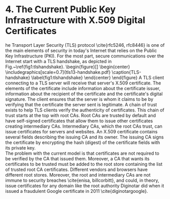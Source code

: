 # 4. The Current Public Key Infrastructure with X.509 Digital Certificates
he Transport Layer Security (TLS) protocol \cite{rfc5246, rfc8446} is one of the main elements of security in today's Internet that relies on the Public Key Infrastructure (PKI). For the most part, secure communications over the Internet start with a TLS handshake, as depicted in Fig.~\ref{fig1:tlshandshake}.
\begin{figure}[]
\begin{center}
\includegraphics[scale=0.7]{tls13-handshake.pdf}
\caption{TLS-handshake}
\label{fig1:tlshandshake}
\end{center}
\end{figure}
A TLS client connecting to a TLS server will receive that server's X.509 certificate. The elements of the certificate include information about the certificate issuer, information about the recipient of the certificate and the certificate's digital signature. The client ensures that the server is whom it claims to be by verifying that the certificate the server sent is legitimate. 
A chain of trust exists to help TLS clients verify the authenticity of certificates. This chain of trust starts at the top with root CAs. Root CAs are trusted by default and have self-signed certificates that allow them to issue other certificates creating intermediary CAs. Intermediary CAs, which the root CAs trust, can issue certificates for servers and websites. An X.509 certificate contains several fields describing the issuing CA and its owner. The issuing CA signs the certificate by encrypting the hash (digest) of the certificate fields with its private key.  
The problem with the current model is that certificates are not required to be verified by the CA that issued them. Moreover, a CA that wants its certificates to be trusted must be added to the root store containing the list of trusted root CA certificates. Different vendors and browsers have different root stores. Moreover, the root and intermediary CAs are not immune to security breaches \cite{enisa, billcorbitt}, and could, in theory, issue certificates for any domain like the root authority Diginotar did when it issued a fraudulent Google certificate in 2011 \cite{diginotargoogle}. 
